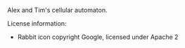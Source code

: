 Alex and Tim's cellular automaton.

License information:
- Rabbit icon copyright Google, licensed under Apache 2
